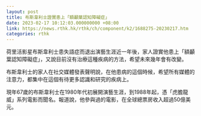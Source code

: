 ```yaml
---
layout: post
title: 布斯韋利士證實患上「額顳葉認知障礙症」
date: 2023-02-17 10:12:03.000000000 +08:00
link: https://news.rthk.hk/rthk/ch/component/k2/1688275-20230217.htm
categories: rthk
---
```


荷里活影星布斯韋利士患失語症而退出演藝生涯近一年後，家人證實他患上「額顳葉認知障礙症」，又說目前沒有治療這種疾病的方法，希望未來幾年會有改變。

布斯韋利士的家人在社交媒體發表聲明說，在他患病的這個時候，希望所有媒體的注意力，都集中在這個有待更多認識和研究的疾病上。

現年67歲的布斯韋利士在1980年代初展開演藝生涯，到1988年起，憑「虎膽龍威」系列電影而聞名。報道說，他參與過的電影，在全球總票房收入超過50億美元。
